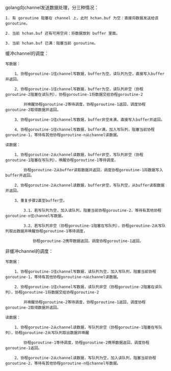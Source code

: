 golang向channel发送数据处理，分三种情况：

	1. 有 goroutine 阻塞在 channel 上，此时 hchan.buf 为空：直接将数据发送给该 goroutine。

	2. 当前 hchan.buf 还有可用空间：将数据放到 buffer 里面。

	3. 当前 hchan.buf 已满：阻塞当前 goroutine。	

缓冲channel的调度：
    
    写数据：
    
        1、协程goroutine-1往channel写数据，buffer为空，读队列为空，直接写入buffer并返回。
        
        2、协程goroutine-1往channel写数据，buffer为空，读队列非空（协程goroutine-2阻塞在读队列），协程goroutine-1将数据交给协程goroutine-2
        
            并唤醒协程goroutine-2等待调度，协程goroutine-1返回，调度协程goroutine-2取得数据并返回。
           
        3、协程goroutine-1往channel写数据，buffer非空未满，直接写入buffer并返回。
        
        4、协程goroutine-1往channel写数据，buffer满，加入写队列，阻塞当前协程goroutine-1，等待有其他协程goroutine-n从channel读数据。
    
    读数据：
        
        1、协程goroutine-2从channel读数据，buffer非空，写队列非空（协程goroutine-1阻塞在写队列），唤醒协程goroutine-1等待调度，
        
            协程goroutine-2从buffer读取数据并返回，调度协程goroutine-1将数据写入buffer并返回。
        
        2、协程goroutine-2从channel读数据，buffer非空，写队列空，从buffer读取数据并返回。
        
        3、重复步骤2直至buffer空。
        
            3.1、若写队列为空，加入读队列，阻塞当前协程goroutine-2，等待有其他协程goroutine-n往channel写数据。
            
            3.2、若写队列非空（协程goroutine-1阻塞在写队列），协程goroutine-2从写队列取出数据并唤醒协程goroutine-1等待调度，
            
                协程goroutine-2携带数据返回，调度协程goroutine-1返回。
                
非缓冲channel的调度：
    
    写数据：
    
        1、协程goroutine-1往channel写数据，读队列为空，加入写队列，阻塞当前协程goroutine-1，等待有其他协程goroutine-n从channel读数据。
        
        2、协程goroutine-1往channel写数据，读队列非空（协程goroutine-2阻塞在读队列），协程goroutine-1将数据交给协程goroutine-2
        
            并唤醒协程goroutine-2等待调度，协程goroutine-1返回，调度协程goroutine-2取得数据并返回。
           
    读数据：
        
        1、协程goroutine-2从channel读数据，写队列非空（协程goroutine-1阻塞在写队列），协程goroutine-2从写队列取出数据并唤醒
        
            协程goroutine-1等待调度，协程goroutine-2携带数据返回，调度协程goroutine-1返回。
        
        2、协程goroutine-2从channel读数据，写队列为空，加入读队列，阻塞当前协程goroutine-2，等待有其他协程goroutine-n往channel写数据。
        